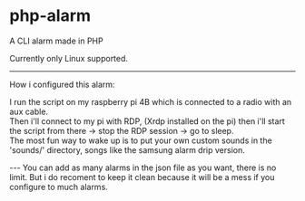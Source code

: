 # php-alarm
A CLI alarm made in PHP

Currently only Linux supported.

---
How i configured this alarm:<br>

<p>
I run the script on my raspberry pi 4B which is connected to a radio with an aux cable.<br>
Then i'll connect to my pi with RDP, (Xrdp installed on the pi) then i'll start the script from there -> stop the RDP session -> go to sleep.<br>
The most fun way to wake up is to put your own custom sounds in the 'sounds/' directory, songs like the samsung alarm drip version.<br>
</p>
---
You can add as many alarms in the json file as you want, there is no limit. But i do recoment to keep it clean because it will be a mess if you configure to much alarms.
